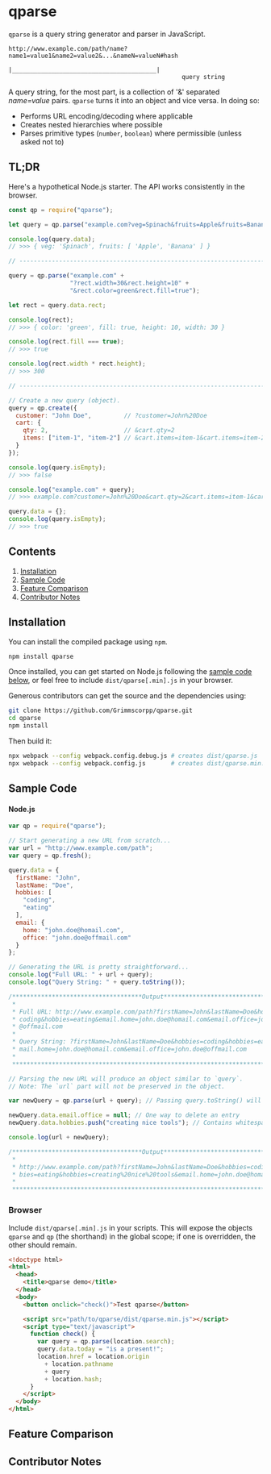 # qparse

`qparse` is a query string generator and parser in JavaScript.

```
http://www.example.com/path/name?name1=value1&name2=value2&...&nameN=valueN#hash
                                 |________________________________________|
                                                query string
```

A query string, for the most part, is a collection of '&' separated *name=value* pairs. `qparse` turns it into an object and vice versa. In doing so:

* Performs URL encoding/decoding where applicable
* Creates nested hierarchies where possible
* Parses primitive types (`number`, `boolean`) where permissible (unless asked not to)

## TL;DR

Here's a hypothetical Node.js starter. The API works consistently in the browser.

```javascript
const qp = require("qparse");

let query = qp.parse("example.com?veg=Spinach&fruits=Apple&fruits=Banana");

console.log(query.data);
// >>> { veg: 'Spinach', fruits: [ 'Apple', 'Banana' ] }

// --------------------------------------------------------------------------------

query = qp.parse("example.com" +
                 "?rect.width=30&rect.height=10" +
                 "&rect.color=green&rect.fill=true");

let rect = query.data.rect;

console.log(rect);
// >>> { color: 'green', fill: true, height: 10, width: 30 }

console.log(rect.fill === true);
// >>> true

console.log(rect.width * rect.height);
// >>> 300

// --------------------------------------------------------------------------------

// Create a new query (object).
query = qp.create({
  customer: "John Doe",         // ?customer=John%20Doe
  cart: {
    qty: 2,                     // &cart.qty=2
    items: ["item-1", "item-2"] // &cart.items=item-1&cart.items=item-2
  }
});

console.log(query.isEmpty);
// >>> false

console.log("example.com" + query);
// >>> example.com?customer=John%20Doe&cart.qty=2&cart.items=item-1&cart.items=item-2

query.data = {};
console.log(query.isEmpty);
// >>> true
```



## Contents

1. [Installation](#installation)
2. [Sample Code](#sample-code)
3. [Feature Comparison](#feature-comparison)
4. [Contributor Notes](#contributor-notes)



## Installation

You can install the compiled package using `npm`.

```bash
npm install qparse
```

Once installed, you can get started on Node.js following the [sample code below](#sample-code), or feel free to include `dist/qparse[.min].js` in your browser.

Generous contributors can get the source and the dependencies using:

```bash
git clone https://github.com/Grimmscorpp/qparse.git
cd qparse
npm install
```

Then build it:

```bash
npx webpack --config webpack.config.debug.js # creates dist/qparse.js
npx webpack --config webpack.config.js       # creates dist/qparse.min.js
```



## Sample Code

#### Node.js

```javascript
var qp = require("qparse");

// Start generating a new URL from scratch...
var url = "http://www.example.com/path";
var query = qp.fresh();

query.data = {
  firstName: "John",
  lastName: "Doe",
  hobbies: [
    "coding",
    "eating"
  ],
  email: {
    home: "john.doe@homail.com",
    office: "john.doe@offmail.com"
  }
};

// Generating the URL is pretty straightforward...
console.log("Full URL: " + url + query);
console.log("Query String: " + query.toString());

/************************************Output************************************
 *                                                                            *
 * Full URL: http://www.example.com/path?firstName=John&lastName=Doe&hobbies= *
 * coding&hobbies=eating&email.home=john.doe@homail.com&email.office=john.doe *
 * @offmail.com                                                               *
 *                                                                            *
 * Query String: ?firstName=John&lastName=Doe&hobbies=coding&hobbies=eating&e *
 * mail.home=john.doe@homail.com&email.office=john.doe@offmail.com            *
 *                                                                            *
 ******************************************************************************/

// Parsing the new URL will produce an object similar to `query`.
// Note: The `url` part will not be preserved in the object.

var newQuery = qp.parse(url + query); // Passing query.toString() will also do

newQuery.data.email.office = null; // One way to delete an entry
newQuery.data.hobbies.push("creating nice tools"); // Contains whitespaces

console.log(url + newQuery);

/************************************Output************************************
 *                                                                            *
 * http://www.example.com/path?firstName=John&lastName=Doe&hobbies=coding&hob *
 * bies=eating&hobbies=creating%20nice%20tools&email.home=john.doe@homail.com *
 *                                                                            *
 ******************************************************************************/
```

### Browser

Include `dist/qparse[.min].js` in your scripts. This will expose the objects `qparse` and `qp` (the shorthand) in the global scope; if one is overridden, the other should remain.

```html
<!doctype html>
<html>
  <head>
    <title>qparse demo</title>
  </head>
  <body>
    <button onclick="check()">Test qparse</button>

    <script src="path/to/qparse/dist/qparse.min.js"></script>
    <script type="text/javascript">
      function check() {
        var query = qp.parse(location.search);
        query.data.today = "is a present!";
        location.href = location.origin
          + location.pathname
          + query
          + location.hash;
      }
    </script>
  </body>
</html>
```



## Feature Comparison





## Contributor Notes

